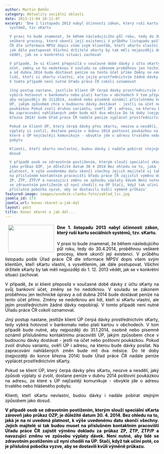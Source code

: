 ```yaml
---
author: Martin Bohůn
category: Aktuality sociální oblasti
date: 2013-11-04 18:11:47
excerpt: 'Dne 1 listopadu 2013 nabyl účinnosti zákon, který ruší kartu sociálních
  systémů, tzv sKartu

  V praxi to bude znamenat, že během následujícího půl roku, tedy do 3042014, proběhnou
  veškeré procesy, které ukončí její existenci V průběhu listopadu pošle Úřad práce
  ČR dle informace MPSV dopis všem svým klientům, kteří sKartu vlastní, s vysvětlením,
  jak dále postupovat Všichni držitelé sKarty by tak měli nejpozději do 1 12 2013
  vědět, jak se v konkrétní situaci zachovat

  V případě, že si klient přeposílá v současné době dávky z účtu sKarty na svůj bankovní
  účet, změny se ho nedotknou V souladu se zákonem proběhnou jen technické úpravy
  a od dubna 2014 bude dostávat peníze na tento účet přímo Změny se nedotknou ani
  lidí, kteří si sKartu vlastní, ale jejím prostřednictvím žádné dávky nepobírají
  V tomto případě není nutné Úřadu práce ČR cokoli oznamovat

  Jiný postup nastane, jestliže klient ÚP čerpá dávky prostřednictvím sKarty, tedy
  vybírá hotovost v bankomatu nebo platí kartou v obchodech V tom případě bude nutné,
  aby nejpozději do 3112014, osobně nebo písemně oznámil příslušnému kontaktnímu pracovišti
  ÚP, jakým způsobem chce v budoucnu dávky dostávat - jestli na účet nebo poštovní
  poukázkou Pokud zvolí druhou variantu, ověří ÚP i adresu, na kterou bude dávky posílat
  Na zapracování nahlášených změn bude mít dva měsíce Do té doby (nejpozději do konce
  března 2014) bude Úřad práce ČR nadále peníze vyplácet prostřednictvím sKarty

  Pokud se klient ÚP, který čerpá dávky přes sKartu, neozve a nesdělí, jaký způsob
  výplaty si zvolil, dostane peníze v dubnu 2014 poštovní poukázkou na adresu, ze
  které s ÚP nejčastěji komunikuje - obvykle jde o adresu trvalého nebo hlášeného
  pobytu

  Klienti, kteří sKartu nevlastní, budou dávky i nadále pobírat stejným způsobem jako
  dosud

  V případě osob se zdravotním postižením, kterým slouží speciální sKarta zároveň
  jako průkaz OZP, je důležité datum 30 4 2014 Bez ohledu na to, jaká je na ní uvedená
  platnost, k výše uvedenému datu skončí všechny Jejich majitelé si tak budou muset
  na příslušném kontaktním pracovišti Úřadu práce ČR zajistit výměnu dokladu za průkaz
  ZP, ZTP, ZTP/P a navazující změnu ve způsobu výplaty dávek Není nutné, aby lidé
  se zdravotním postižením už nyní chodili na ÚP Stačí, když tak učiní poté, co je
  příslušná pobočka vyzve, aby se dostavili kvůli výměně průkazu'
featured-image: images/uvodnik-clanku-foto/zaklad_lic.jpg
joomla_id: 173
joomla_url: konec-skaret-a-jak-dal
layout: post
title: Konec sKaret a jak dál...
---
```


<h4 class="Default" style="text-align: justify;">
 <span style="color: #000000;">
  <img border="0" height="90" src="{{ site.baseurl }}/images/uvodnik-clanku-foto/zaklad_lic.jpg" style="float: left; margin-left: 10px; margin-right: 10px;" width="150"/>
 </span>
 <span style="color: #000000;">
  Dne 1. listopadu 2013 nabyl účinnosti zákon, který ruší kartu sociálních systémů, tzv. sKartu.
 </span>
</h4>
<p class="Default" style="text-align: justify;">
 <span style="color: #000000;">
  V praxi to bude znamenat, že během následujícího půl roku, tedy do 30.4.2014, proběhnou veškeré procesy, které ukončí její existenci. V průběhu listopadu pošle Úřad práce ČR dle informace MPSV dopis všem svým klientům, kteří sKartu vlastní, s vysvětlením, jak dále postupovat. Všichni držitelé sKarty by tak měli nejpozději do 1. 12. 2013 vědět, jak se v konkrétní situaci zachovat.
 </span>
</p>
<p class="Default" style="text-align: justify;">
 <span style="color: #000000;">
  V případě, že si klient přeposílá v současné době dávky z účtu sKarty na svůj bankovní účet, změny se ho nedotknou. V souladu se zákonem proběhnou jen technické úpravy a od dubna 2014 bude dostávat peníze na tento účet přímo. Změny se nedotknou ani lidí, kteří si sKartu vlastní, ale jejím prostřednictvím žádné dávky nepobírají. V tomto případě není nutné Úřadu práce ČR cokoli oznamovat.
 </span>
</p>
<p class="Default" style="text-align: justify;">
 <span style="color: #000000;">
  Jiný postup nastane, jestliže klient ÚP čerpá dávky prostřednictvím sKarty, tedy vybírá hotovost v bankomatu nebo platí kartou v obchodech. V tom případě bude nutné, aby nejpozději do 31.1.2014, osobně nebo písemně oznámil příslušnému kontaktnímu pracovišti ÚP, jakým způsobem chce v budoucnu dávky dostávat - jestli na účet nebo poštovní poukázkou. Pokud zvolí druhou variantu, ověří ÚP i adresu, na kterou bude dávky posílat. Na zapracování nahlášených změn bude mít dva měsíce. Do té doby (nejpozději do konce března 2014) bude Úřad práce ČR nadále peníze vyplácet prostřednictvím sKarty.
 </span>
</p>
<p class="Default" style="text-align: justify;">
 <span style="color: #000000;">
  Pokud se klient ÚP, který čerpá dávky přes sKartu, neozve a nesdělí, jaký způsob výplaty si zvolil, dostane peníze v dubnu 2014 poštovní poukázkou na adresu, ze které s ÚP nejčastěji komunikuje - obvykle jde o adresu trvalého nebo hlášeného pobytu.
 </span>
</p>
<p class="Default" style="text-align: justify;">
 <span style="color: #000000;">
  Klienti, kteří sKartu nevlastní, budou dávky i nadále pobírat stejným způsobem jako dosud.
 </span>
</p>
<p class="Default" style="text-align: justify;">
 <span style="color: #000000;">
  <strong>
   V případě osob se zdravotním postižením, kterým slouží speciální sKarta zároveň jako průkaz OZP, je důležité datum 30. 4. 2014. Bez ohledu na to, jaká je na ní uvedená platnost, k výše uvedenému datu skončí všechny. Jejich majitelé si tak budou muset na příslušném kontaktním pracovišti Úřadu práce ČR zajistit výměnu dokladu za průkaz ZP, ZTP, ZTP/P a navazující změnu ve způsobu výplaty dávek. Není nutné, aby lidé se zdravotním postižením už nyní chodili na ÚP. Stačí, když tak učiní poté, co je příslušná pobočka vyzve, aby se dostavili kvůli výměně průkazu.
  </strong>
 </span>
</p>